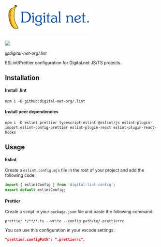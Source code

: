<h1>
    <img width="300" src="https://raw.githubusercontent.com/digital-net-org/.github/refs/heads/master/assets/logo_v2025.svg">
</h1>
<div justify="center">
    <a href="https://dotnet.microsoft.com/en-us/"><img src="https://img.shields.io/badge/Typescript-blue.svg"></a>
</div>
<p>
    <em>@digital-net-org/.lint</em>
</p>
<p>
    ESLint/Prettier configuration for Digital.net JS/TS projects.
</p>

## Installation

#### Install .lint
```
npm i -D github:digital-net-org/.lint
```
#### Install peer dependencies
```
npm i -D eslint prettier typescript-eslint @eslint/js eslint-plugin-import eslint-config-prettier eslint-plugin-react eslint-plugin-react-hooks
```

## Usage
#### Eslint
Create a `eslint.config.mjs` file in the root of your project and add the following code:
```js
import { eslintConfig } from 'digital-lint-config';
export default eslintConfig;
```

#### Prettier
Create a script in your `package.json` file and paste the following command:
```
prettier */**/*.ts --write --config path/to/.prettierrc
```
You can use this configuration in your vscode settings:
```json
"prettier.configPath": ".prettierrc",
```
